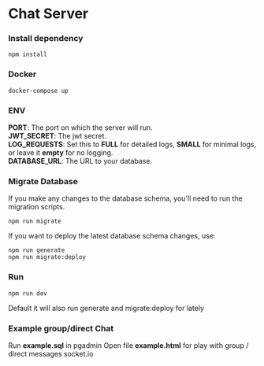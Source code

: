 # Chat Server

### Install dependency
````
npm install
````

### Docker 
````
docker-compose up
````

### ENV
**PORT**: The port on which the server will run.<br />
**JWT_SECRET**: The jwt secret.<br />
**LOG_REQUESTS**: Set this to **FULL** for detailed logs, **SMALL** for minimal logs, or leave it **empty** for no logging.<br />
**DATABASE_URL**: The URL to your database.<br />

### Migrate Database
If you make any changes to the database schema, you'll need to run the migration scripts.
````
npm run migrate
````
If you want to deploy the latest database schema changes, use:
````
npm run generate
npm run migrate:deploy
````

### Run
````
npm run dev
````
Default it will also run generate and migrate:deploy for lately

### Example group/direct Chat 
Run **example.sql** in pgadmin
Open file **example.html** for play with group / direct messages socket.io
